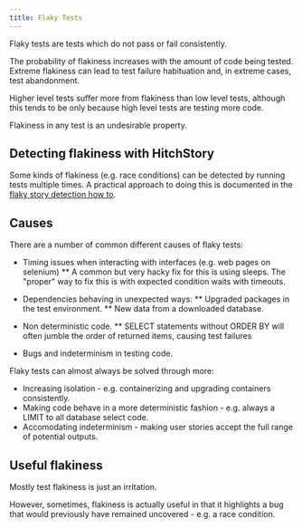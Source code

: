 ```yaml
---
title: Flaky Tests
---
```


Flaky tests are tests which do not pass or fail consistently.

The probability of flakiness increases with the amount of code being tested. Extreme flakiness can lead to test failure habituation and, in extreme
cases, test abandonment.

Higher level tests suffer more from flakiness than low level tests, although
this tends to be only because high level tests are testing more code.

Flakiness in any test is an undesirable property.

## Detecting flakiness with HitchStory

Some kinds of flakiness (e.g. race conditions) can be detected by running tests multiple times. A practical approach to doing this is documented in the [flaky story detection how to](../../using/runner/flaky-story-detection).

## Causes

There are a number of common different causes of flaky tests:

* Timing issues when interacting with interfaces (e.g. web pages on selenium)
** A common but very hacky fix for this is using sleeps. The "proper" way to fix this is with expected condition waits with timeouts.

* Dependencies behaving in unexpected ways:
** Upgraded packages in the test environment.
** New data from a downloaded database.

* Non deterministic code.
** SELECT statements without ORDER BY will often jumble the order of returned items, causing test failures 

* Bugs and indeterminism in testing code.

Flaky tests can almost always be solved through more:

* Increasing isolation - e.g. containerizing and upgrading containers consistently.
* Making code behave in a more deterministic fashion - e.g. always a LIMIT to all database select code.
* Accomodating indeterminism - making user stories accept the full range of potential outputs.

## Useful flakiness

Mostly test flakiness is just an irritation.

However, sometimes, flakiness is actually useful in that it highlights a
bug that would previously have remained uncovered - e.g. a race condition.
